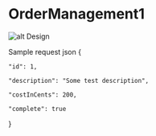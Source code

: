 # OrderManagement1


![alt Design](https://dzone.com/storage/temp/6609557-rest-model.png)

Sample request json
{

    "id": 1,

    "description": "Some test description",

    "costInCents": 200,

    "complete": true

}
